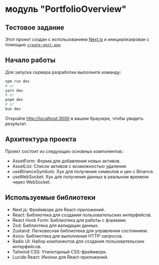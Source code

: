 # модуль "PortfolioOverview"

## Тестовое задание

Этот проект создан с использованием [Next.js](https://nextjs.org) и инициализирован с помощью [`create-next-app`](https://nextjs.org/docs/app/api-reference/cli/create-next-app).

## Начало работы

Для запуска сервера разработки выполните команду:

```bash
npm run dev
# or
yarn dev
# or
pnpm dev
# or
bun dev
```

Откройте [http://localhost:3000](http://localhost:3000) в вашем браузере, чтобы увидеть результат.

## Архитектура проекта

Проект состоит из следующих основных компонентов::

- AssetForm: Форма для добавления новых активов.
- AssetList: Список активов с возможностью удаления.
- useBinanceSymbols: Хук для получения символов и цен с Binance.
- useWebSocket: Хук для получения данных в реальном времени через WebSocket.

## Используемые библиотеки

- Next.js: Фреймворк для React-приложений.
- React: Библиотека для создания пользовательских интерфейсов.
- React Hook Form: Библиотека для работы с формами.
- Zod: Библиотека для валидации данных.
- Zustand: Легковесная библиотека для управления состоянием.
- Axios: Библиотека для выполнения HTTP-запросов.
- Radix UI: Набор компонентов для создания пользовательских интерфейсов.
- Tailwind CSS: Утилитарный CSS-фреймворк.
- Lucide React: Иконки для React-приложений.
